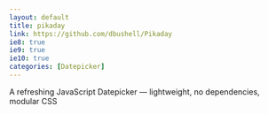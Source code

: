 ```yaml
---
layout: default
title: pikaday
link: https://github.com/dbushell/Pikaday
ie8: true
ie9: true
ie10: true
categories: [Datepicker]
---
```

A refreshing JavaScript Datepicker — lightweight, no dependencies, modular CSS 
